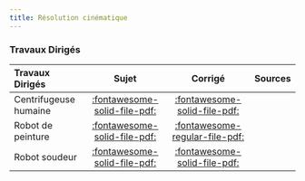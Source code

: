 ```yaml
---
title: Résolution cinématique 
---
```


### Travaux Dirigés 
 
| Travaux Dirigés | Sujet | Corrigé | Sources  | 
| :-------------- | :---: | :-----: | :------: | 
| Centrifugeuse humaine | [:fontawesome-solid-file-pdf:](http://xpessoles-cpge.fr/pdf/Cy_12_Ch_03_Application_01_Centrifugeuse_Sujet.pdf) | [:fontawesome-solid-file-pdf:](http://xpessoles-cpge.fr/pdf/Cy_12_Ch_03_Application_01_Centrifugeuse_Corrige.pdf) | 
| Robot de peinture | [:fontawesome-solid-file-pdf:](http://xpessoles-cpge.fr/pdf/Cy_12_Ch_03_Application_04_RobotPeinture_Sujet.pdf) | [:fontawesome-regular-file-pdf:](http://xpessoles-cpge.fr/pdf/Cy_12_Ch_03_Application_04_RobotPeinture_Corrige.pdf) | 
| Robot soudeur | [:fontawesome-solid-file-pdf:](http://xpessoles-cpge.fr/pdf/Cy_12_Ch_03_Application_05_RobotSoudeur_Sujet.pdf) | [:fontawesome-solid-file-pdf:](http://xpessoles-cpge.fr/pdf/Cy_12_Ch_03_Application_05_RobotSoudeur_Corrige.pdf) | 

